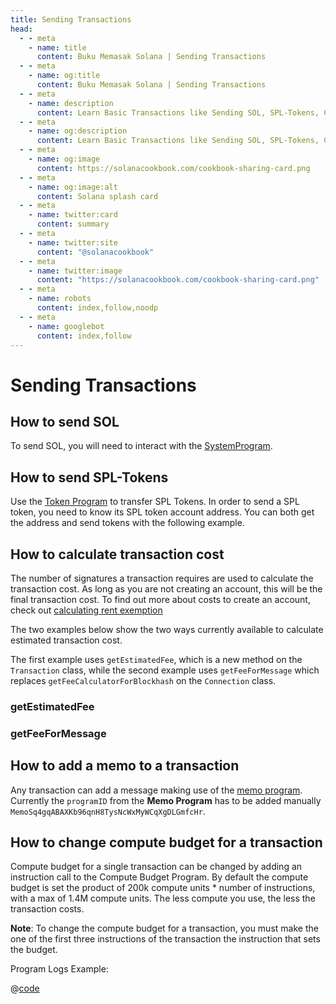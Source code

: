 ```yaml
---
title: Sending Transactions
head:
  - - meta
    - name: title
      content: Buku Memasak Solana | Sending Transactions
  - - meta
    - name: og:title
      content: Buku Memasak Solana | Sending Transactions
  - - meta
    - name: description
      content: Learn Basic Transactions like Sending SOL, SPL-Tokens, Calculating Transaction Cost, and more references for Building on Solana at The Buku Memasak Solana.
  - - meta
    - name: og:description
      content: Learn Basic Transactions like Sending SOL, SPL-Tokens, Calculating Transaction Cost, and more references for Building on Solana at The Buku Memasak Solana.
  - - meta
    - name: og:image
      content: https://solanacookbook.com/cookbook-sharing-card.png
  - - meta
    - name: og:image:alt
      content: Solana splash card
  - - meta
    - name: twitter:card
      content: summary
  - - meta
    - name: twitter:site
      content: "@solanacookbook"
  - - meta
    - name: twitter:image
      content: "https://solanacookbook.com/cookbook-sharing-card.png"
  - - meta
    - name: robots
      content: index,follow,noodp
  - - meta
    - name: googlebot
      content: index,follow
---
```


# Sending Transactions

## How to send SOL

To send SOL, you will need to interact with the [SystemProgram][1].

<SolanaCodeGroup>
  <SolanaCodeGroupItem title="TS" active>

  <template v-slot:default>

@[code](@/code/basic-transactions/sending-sol/sending-sol.en.ts)

  </template>

  <template v-slot:preview>

@[code](@/code/basic-transactions/sending-sol/sending-sol.preview.en.ts)

  </template>

  </SolanaCodeGroupItem>
  <SolanaCodeGroupItem title="Python">
  <template v-slot:default>

@[code](@/code/basic-transactions/sending-sol/sending-sol.en.py)

  </template>

  <template v-slot:preview>

@[code](@/code/basic-transactions/sending-sol/sending-sol.preview.en.py)

  </template>
  </SolanaCodeGroupItem>
  <SolanaCodeGroupItem title="Wallet-Adapter">
  <template v-slot:default>

@[code](@/code/basic-transactions/sending-sol/sending-sol.adapter.en.tsx)

  </template>

  <template v-slot:preview>

@[code](@/code/basic-transactions/sending-sol/sending-sol.adapter.preview.en.tsx)

  </template>
  </SolanaCodeGroupItem>
   <SolanaCodeGroupItem title="Rust" active>
  <template v-slot:default>

@[code](@/code/basic-transactions/sending-sol/sending-sol.en.rs)

  </template>

  <template v-slot:preview>

@[code](@/code/basic-transactions/sending-sol/sending-sol.preview.rs)

  </template>
  </SolanaCodeGroupItem>
  <SolanaCodeGroupItem title="CLI">
  <template v-slot:default>

@[code](@/code/basic-transactions/sending-sol/sending-sol.en.sh)

  </template>

  <template v-slot:preview>

@[code](@/code/basic-transactions/sending-sol/sending-sol.en.sh)

  </template>
  </SolanaCodeGroupItem>

</SolanaCodeGroup>

[1]: https://docs.solana.com/developing/runtime-facilities/programs#system-program

## How to send SPL-Tokens

Use the [Token Program][1] to transfer SPL Tokens. In order to send a SPL token, you need to know its SPL token account address. You can both get the address and send tokens
with the following example.

<SolanaCodeGroup>
  <SolanaCodeGroupItem title="TS" active>

  <template v-slot:default>

@[code](@/code/basic-transactions/sending-spl-token/sending-spl-token.en.ts)

  </template>

  <template v-slot:preview>

@[code](@/code/basic-transactions/sending-spl-token/sending-spl-token.preview.en.ts)

  </template>

  </SolanaCodeGroupItem>
  <SolanaCodeGroupItem title="Wallet-Adapter">
  <template v-slot:default>

@[code](@/code/basic-transactions/sending-spl-token/sending-spl-token.adapter.en.tsx)

  </template>

  <template v-slot:preview>

@[code](@/code/basic-transactions/sending-spl-token/sending-spl-token.adapter.preview.en.tsx)

  </template>
  </SolanaCodeGroupItem>
  <SolanaCodeGroupItem title="CLI">
  <template v-slot:default>

@[code](@/code/basic-transactions/sending-spl-token/sending-spl-token.en.sh)

  </template>

  <template v-slot:preview>

@[code](@/code/basic-transactions/sending-spl-token/sending-spl-token.en.sh)

  </template>
  </SolanaCodeGroupItem>

</SolanaCodeGroup>

[1]: https://spl.solana.com/token

## How to calculate transaction cost

The number of signatures a transaction requires are used to calculate
the transaction cost. As long as you are not creating an account, this
will be the final transaction cost. To find out more about costs to create
an account, check out [calculating rent exemption](accounts.md#calculating-rent-exemption)

The two examples below show the two ways currently available to calculate estimated transaction cost.

The first example uses `getEstimatedFee`, which is a new method on the `Transaction` class, while the second example uses `getFeeForMessage` which replaces `getFeeCalculatorForBlockhash` on the `Connection` class.

### getEstimatedFee
<SolanaCodeGroup>
    <SolanaCodeGroupItem title="TS" active>

  <template v-slot:default>

@[code](@/code/basic-transactions/calc-tx-cost/calc-tx-est-fees.en.ts)

  </template>

  <template v-slot:preview>

@[code](@/code/basic-transactions/calc-tx-cost/calc-tx-est-fees.preview.en.ts)

  </template>

  </SolanaCodeGroupItem>
</SolanaCodeGroup>

### getFeeForMessage
<SolanaCodeGroup>
    <SolanaCodeGroupItem title="TS" active>

  <template v-slot:default>

@[code](@/code/basic-transactions/calc-tx-cost/calc-tx-est-fees-for-message.en.ts)

  </template>

  <template v-slot:preview>

@[code](@/code/basic-transactions/calc-tx-cost/calc-tx-est-fees-for-message.preview.en.ts)

  </template>

  </SolanaCodeGroupItem>
</SolanaCodeGroup>

## How to add a memo to a transaction

Any transaction can add a message making use of the [memo program][2].
Currently the `programID` from the **Memo Program** has to be added
manually `MemoSq4gqABAXKb96qnH8TysNcWxMyWCqXgDLGmfcHr`.

<SolanaCodeGroup>
  <SolanaCodeGroupItem title="TS" active>

  <template v-slot:default>

@[code](@/code/basic-transactions/memo/memo.en.ts)

  </template>

  <template v-slot:preview>

@[code](@/code/basic-transactions/memo/memo.preview.en.ts)

  </template>

  </SolanaCodeGroupItem>
  <SolanaCodeGroupItem title="Wallet-Adapter">
  <template v-slot:default>

@[code](@/code/basic-transactions/memo/memo.adapter.en.tsx)

  </template>

  <template v-slot:preview>

@[code](@/code/basic-transactions/memo/memo.adapter.preview.en.tsx)

  </template>
  </SolanaCodeGroupItem>
  <SolanaCodeGroupItem title="CLI">
  <template v-slot:default>

@[code](@/code/basic-transactions/memo/memo.en.sh)

  </template>

  <template v-slot:preview>

@[code](@/code/basic-transactions/memo/memo.en.sh)

  </template>
  </SolanaCodeGroupItem>

</SolanaCodeGroup>

## How to change compute budget for a transaction

Compute budget for a single transaction can be changed by adding an instruction
call to the Compute Budget Program. By default the compute budget is set the product 
of 200k compute units * number of instructions, with a max of 1.4M compute units. 
The less compute you use, the less the transaction costs.

**Note**: To change the compute budget for a transaction, you must make the 
one of the first three instructions of the transaction the instruction that 
sets the budget.

<SolanaCodeGroup>
  <SolanaCodeGroupItem title="TS" active>

  <template v-slot:default>

@[code](@/code/basic-transactions/compute-budget/computeBudget.en.tsx)

  </template>

  <template v-slot:preview>

@[code](@/code/basic-transactions/compute-budget/computeBudget.preview.en.tsx))

  </template>

  </SolanaCodeGroupItem>
  <SolanaCodeGroupItem title="Rust">
  <template v-slot:default>

@[code](@/code/basic-transactions/compute-budget/computeBudget.en.rs))

  </template>

  <template v-slot:preview>

@[code](@/code/basic-transactions/compute-budget/computeBudget.preview.en.rs))

  </template>
  </SolanaCodeGroupItem>

</SolanaCodeGroup>

Program Logs Example:

<CodeGroup>
  <CodeGroupItem title="Log Output">

  @[code](@/code/basic-transactions/compute-budget/log_output.txt)

  </CodeGroupItem>
</CodeGroup>


[2]: https://spl.solana.com/memo
